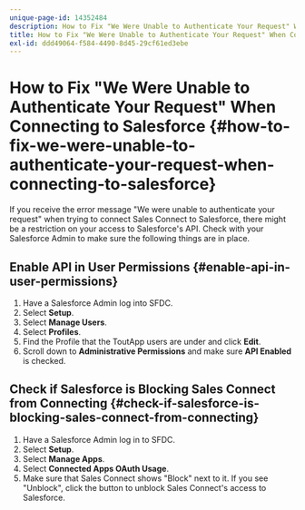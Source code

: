 ```yaml
---
unique-page-id: 14352484
description: How to Fix "We Were Unable to Authenticate Your Request" When Connecting to Salesforce - Marketo Docs - Product Documentation
title: How to Fix "We Were Unable to Authenticate Your Request" When Connecting to Salesforce
exl-id: ddd49064-f584-4490-8d45-29cf61ed3ebe
---
```

# How to Fix "We Were Unable to Authenticate Your Request" When Connecting to Salesforce {#how-to-fix-we-were-unable-to-authenticate-your-request-when-connecting-to-salesforce}

If you receive the error message "We were unable to authenticate your request" when trying to connect Sales Connect to Salesforce, there might be a restriction on your access to Salesforce's API. Check with your Salesforce Admin to make sure the following things are in place.

## Enable API in User Permissions {#enable-api-in-user-permissions}

1. Have a Salesforce Admin log into SFDC.
1. Select **Setup**.
1. Select **Manage Users**.
1. Select **Profiles**.
1. Find the Profile that the ToutApp users are under and click **Edit**.
1. Scroll down to **Administrative Permissions** and make sure **API Enabled** is checked.

## Check if Salesforce is Blocking Sales Connect from Connecting {#check-if-salesforce-is-blocking-sales-connect-from-connecting}

1. Have a Salesforce Admin log in to SFDC.
1. Select **Setup**.
1. Select **Manage Apps**.
1. Select **Connected Apps OAuth Usage**.
1. Make sure that Sales Connect shows "Block" next to it. If you see "Unblock", click the button to unblock Sales Connect's access to Salesforce.
